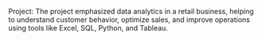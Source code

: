 Project:  The project emphasized data analytics in a retail business, helping to understand customer behavior, optimize sales, and improve operations using tools like Excel, SQL, Python, and Tableau.
